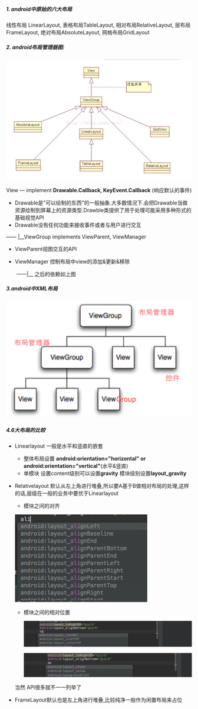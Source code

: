 ##### 1. android中原始的六大布局

线性布局 LinearLayout, 表格布局TableLayout, 相对布局RelativeLayout, 层布局 FrameLayout, 绝对布局AbsoluteLayout, 网格布局GridLayout



##### 2. android布局管理器图:

![image-20200608142908249](../typora-user-images/image-20200608142908249.png)

View  — implement **Drawable.Callback, KeyEvent.Callback** (响应默认的事件)

- Drawable是"可以绘制的东西"的一般抽象.大多数情况下.会把Drawable当做资源绘制到屏幕上的资源类型.Drawble类提供了用于处理可能采用多种形式的基础视觉API
- Drawable没有任何功能来接收事件或者与用户进行交互

—— |__ViewGroup  implements ViewParent, ViewManager

- ViewParent视图交互的API 

- ViewManager 控制布局中view的添加&更新&移除

  ​	——|__ 之后的依赖如上图

##### 3.android中XML布局

![image-20200608153436145](../typora-user-images/image-20200608153436145.png)

##### 4.6大布局的比较

- Linearlayout  一般是水平和竖直的嵌套

  - 整体布局设置 **android:orientation="horizontal"  or android:orientation="vertical"**(水平&竖直)
  - 单模块  设置content级别可以设置**gravity**  模块级别设置**layout_gravity**

- Relativelayout  默认从左上角进行堆叠,所以要A基于B做相对布局的处理,这样的话,层级在一般的业务中要优于Linearlayout

  - 模块之间的对齐

  ![image-20200608155513191](../typora-user-images/image-20200608155513191.png)

  - 模块之间的相对位置

    ![image-20200608155617323](../typora-user-images/image-20200608155617323.png)

    ![image-20200608155637702](../typora-user-images/image-20200608155637702.png)

  当然 API很多就不一一列举了

- FrameLayout默认也是左上角进行堆叠,比较纯净一般作为闲置布局来占位

  











